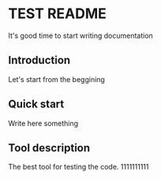 # TEST README
 It's good time to start writing documentation

## Introduction
Let's start from the beggining

## Quick start
Write here something

## Tool description
The best tool for testing the code.
1111111111
